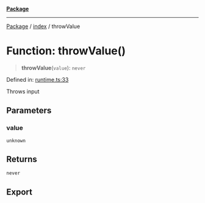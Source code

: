 [**Package**](../../README.md)

***

[Package](../../modules.md) / [index](../README.md) / throwValue

# Function: throwValue()

> **throwValue**(`value`): `never`

Defined in: [runtime.ts:33](https://github.com/AlexXanderGrib/monads-io/blob/d65e47796764202dffd7314b61c2ea9cedbb26e8/src/runtime.ts#L33)

Throws input

## Parameters

### value

`unknown`

## Returns

`never`

## Export

